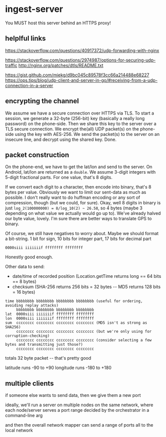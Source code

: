 # ingest-server

You MUST host this server behind an HTTPS proxy!

## helplful links

<https://stackoverflow.com/questions/40917372/udp-forwarding-with-nginx>

<https://stackoverflow.com/questions/2974987/options-for-securing-udp-traffic>
<http://nginx.org/patches/dtls/README.txt>

<https://gist.github.com/miekg/d9bc045c89578f3cc66a214488e68227>
<https://ops.tips/blog/udp-client-and-server-in-go/#receiving-from-a-udp-connection-in-a-server>

## encrypting the channel

We assume we have a secure connection over HTTPS via TLS.
To start a session, we generate a 32-byte (256-bit) key (basically a really long password) on the phone-side.
Then we share this key to the server over a TLS secure connection.
We encrypt the(all) UDP packet(s) on the phone-side using the key with AES-256.
We send the packet(s) to the server on an insecure line, and decrypt using the shared key.
Done.

## packet construction

On the phone-end, we have to get the lat/lon and send to the server.
On Android, lat/lon are returned as a `double`.
We assume 3-digit integers with 5-digit fractional parts.
For one value, that's 8 digits.

If we convert each digit to a character, then encode into binary, that's 8 bytes per value.
Obviously we want to limit our sent-data as much as possible.
I don't really want to do huffman encoding or any sort of compression, though (but we could, for sure).
Okay, well 8 digits in binary is just `log_2(100000000) = 8/log_10(2) ~ 26.58`, so 4 bytes (maybe 3 depending on what value we actually would go up to).
We've already halved our byte value, lovely.
I'm sure there are better ways to translate GPS to binary.

Of course, we still have negatives to worry about.
Maybe we should format a bit-string.
1 bit for sign, 10 bits for integer part, 17 bits for decimal part
```
0000siii iiiiiiif ffffffff ffffffff
```
Honestly good enough.

Other data to send:
- date/time of recorded position (Location.getTime returns long == 64 bits == 8 bytes)
- checksum (SHA-256 returns 256 bits = 32 bytes -- MD5 returns 128 bits = 16 bytes)

```
time bbbbbbbb bbbbbbbb bbbbbbbb bbbbbbbb (useful for ordering, avoiding replay attacks)
     bbbbbbbb bbbbbbbb bbbbbbbb bbbbbbbb
lat  0000siii iiiiiiif ffffffff ffffffff
lon  0000siii iiiiiiif ffffffff ffffffff
sum  cccccccc cccccccc cccccccc cccccccc (MD5 isn't as strong as SHA256)
     cccccccc cccccccc cccccccc cccccccc (but we're only using for corruption-checking)
     cccccccc cccccccc cccccccc cccccccc (consider selecting a few bytes and transmitting just those?)
     cccccccc cccccccc cccccccc cccccccc
```
totals 32 byte packet -- that's pretty good

latitude runs -90 to +90
longitude runs -180 to +180

## multiple clients

if someone else wants to send data, then we give them a new port

ideally, we'll run a server on multiple nodes on the same network, where each node/server serves a port range decided by the orchestrator in a command-line arg

and then the overall network mapper can send a range of ports all to the local network
